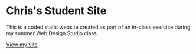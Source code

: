 # Chris's Student Site

This is a coded static website created as part of an in-class exercise during my summer Web Design Studio class.

[View my Site](https://iolanipaige.github.io/)
